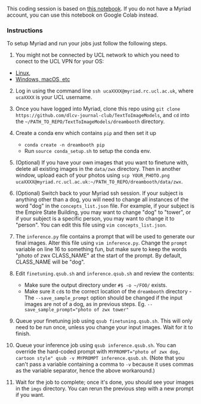 This coding session is based on [this notebook](https://github.com/ShivamShrirao/diffusers/blob/main/examples/dreambooth/DreamBooth_Stable_Diffusion.ipynb).  If you do not have a Myriad account, you can use this notebook on Google Colab instead.


### Instructions

To setup Myriad and run your jobs just follow the following steps.

1. You might not be connected by UCL network to which you need to conect to the UCL VPN for your OS:
  * [Linux](https://www.ucl.ac.uk/isd/how-to/connecting-to-ucl-vpn-linux),
  * [Windows, macOS, etc](https://www.ucl.ac.uk/isd/services/get-connected/ucl-virtual-private-network-vpn)

2. Log in using the command line `ssh ucaXXXX@myriad.rc.ucl.ac.uk`, where `ucaXXXX` is your UCL username.

3. Once you have logged into Myriad, clone this repo using `git clone https://github.com/dlcv-journal-club/TextToImageModels`, and `cd` into the `~/PATH_TO_REPO/TextToImageModels/dreambooth` directory.

4. Create a conda env which contains `pip` and then set it up
    - `conda create -n dreambooth pip`
    - Run `source conda_setup.sh` to setup the conda env.

5. (Optional) If you have your own images that you want to finetune with, delete all existing images in the `data/zwx` directory. Then in another window, upload each of your photos using `scp YOUR_PHOTO.png ucaXXXX@myriad.rc.ucl.ac.uk:~/PATH_TO_REPO/dreambooth/data/zwx`.

6. (Optional) Switch back to your Myriad ssh session. If your subject is anything other than a dog, you will need to change all instances of the word "dog" in the `concepts_list.json` file. For example, if your subject is the Empire State Building, you may want to change "dog" to "tower", or if your subject is a specific person, you may want to change it to "person". You can edit this file using `vim concepts_list.json`.

7. The `inference.py` file contains a prompt that will be used to generate our final images. Alter this file using `vim inference.py`. Change the `prompt` variable on line 16 to something fun, but make sure to keep the words "photo of zwx CLASS_NAME" at the start of the prompt. By default, CLASS_NAME will be "dog".

8. Edit `finetuning.qsub.sh` and `inference.qsub.sh` and review the contents:
    - Make sure the output directory under `#$ -o ~/FOO/` exists.
    - Make sure it `cd`s to the correct location of the `dreambooth` directory    - The `--save_sample_prompt` option should be changed if the input images are not of a dog, as in previous steps. Eg. `--save_sample_prompt="photo of zwx tower"`

9. Queue your finetuning job using `qsub finetuning.qsub.sh`. This will only need to be run once, unless you change your input images. Wait for it to finish.

10. Queue your inference job using `qsub inference.qsub.sh`. You can override the hard-coded prompt with `MYPROMPT="photo of zwx dog, cartoon style" qsub -v MYPROMPT inference.qsub.sh`. (Note that you can't pass a variable containing a comma to `-v` because it uses commas as the variable separator, hence the above workaround.)

11. Wait for the job to complete; once it's done, you should see your images in the `imgs` directory. You can rerun the previous step with a new prompt if you want.
